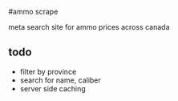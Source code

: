 #ammo scrape

meta search site for ammo prices across canada

## todo
- filter by province
- search for name, caliber
- server side caching